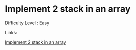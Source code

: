 # Implement 2 stack in an array

Difficulty Level : Easy

Links:

[Implement 2 stack in an array](https://www.geeksforgeeks.org/problems/implement-two-stacks-in-an-array/1)